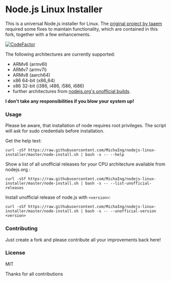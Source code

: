 # Node.js Linux Installer
This is a universal Node.js installer for Linux. The [original project by taaem](https://github.com/taaem/nodejs-linux-installer) required some fixes to maintain functionality, which are contained in this fork, together with a few enhancements.

[![CodeFactor](https://www.codefactor.io/repository/github/michaing/nodejs-linux-installer/badge)](https://www.codefactor.io/repository/github/michaing/nodejs-linux-installer)

The following architectures are currently supported:
- ARMv6 (armv6l)
- ARMv7 (armv7l)
- ARMv8 (aarch64)
- x86 64-bit (x86_64)
- x86 32-bit (i386, i486, i586, i686)
- further architectures from [nodejs.org's unofficial builds](unofficial-builds.nodejs.org).

**I don't take any responsibilities if you blow your system up!**

### Usage
Please be aware, that installation of node requires root privileges. The script will ask for sudo credentials before installation.

Get the help text:

    curl -sSf https://raw.githubusercontent.com/MichaIng/nodejs-linux-installer/master/node-install.sh | bash -s -- --help

Show a list of all unofficial releases for your CPU architecture available from nodejs.org :

    curl -sSf https://raw.githubusercontent.com/MichaIng/nodejs-linux-installer/master/node-install.sh | bash -s -- --list-unofficial-releases

Install unofficial release of node.js with `<version>`:

    curl -sSf https://raw.githubusercontent.com/MichaIng/nodejs-linux-installer/master/node-install.sh | bash -s -- --unofficial-version <version>


### Contributing
Just create a fork and please contribute all your improvements back here!

### License
MIT

Thanks for all contributions
